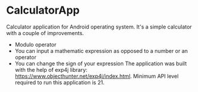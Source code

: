 # CalculatorApp
Calculator application for Android operating system. It's a simple calculator with a couple of improvements.
- Modulo operator
- You can input a mathematic expression as opposed to a number or an operator
- You can change the sign of your expression
The application was built with the help of exp4j library: https://www.objecthunter.net/exp4j/index.html. Minimum API level required to run this application is 21.
